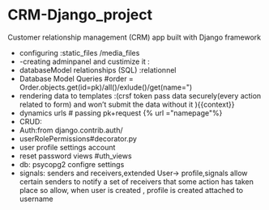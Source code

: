 # CRM-Django_project
Customer relationship management (CRM) app built with Django framework 

- configuring :static_files /media_files
- -creating adminpanel and custimize it :
- databaseModel relationships (SQL) :relationnel 
- Database Model Queries #order = Order.objects.get(id=pk)/all()/exlude()/get(name=")
- rendering data to templates :(crsf token pass data securely(every action related to form)  and won’t submit the data without it  ){{context}}
- dynamics urls #  passing pk+request {% url ="namepage"%}
- CRUD:
- Auth:from django.contrib.auth/
- userRolePermissions#decorator.py
- user profile settings account   
- reset password views #uth_views 
- db: psycopg2 configre settings
- signals: senders and receivers,extended User-> profile,signals allow certain senders to notify a set of receivers that some action has taken place so allow, when user is created , profile is created attached to username
